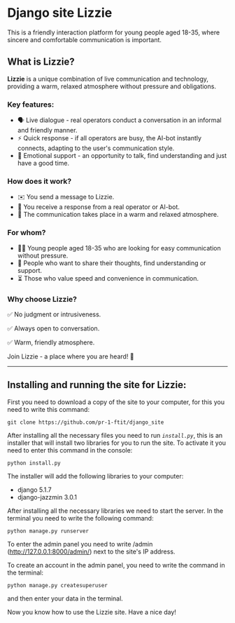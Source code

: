 # Django site Lizzie 

This is a friendly interaction platform for young people aged 18-35, where sincere and comfortable communication is important.

## What is **Lizzie**?

**Lizzie** is a unique combination of live communication and technology, providing a warm, relaxed atmosphere without pressure and obligations.

### Key features:

- 🗣 Live dialogue - real operators conduct a conversation in an informal and friendly manner.
- ⚡ Quick response - if all operators are busy, the AI-bot instantly connects, adapting to the user's communication style.
- 💙 Emotional support - an opportunity to talk, find understanding and just have a good time.

### How does it work?

- ✉️ You send a message to Lizzie.
- 💬 You receive a response from a real operator or AI-bot.
- 🌿 The communication takes place in a warm and relaxed atmosphere.

### For whom?

- 🧑‍🎓 Young people aged 18-35 who are looking for easy communication without pressure.
- 💭 People who want to share their thoughts, find understanding or support.
- ⏳ Those who value speed and convenience in communication.

### Why choose Lizzie?

✅ No judgment or intrusiveness.

✅ Always open to conversation.

✅ Warm, friendly atmosphere.

Join Lizzie - a place where you are heard! 🎉

---

## Installing and running the site for Lizzie:

First you need to download a copy of the site to your computer, for this you need to write this command:
```
git clone https://github.com/pr-1-ftit/django_site
```

After installing all the necessary files you need to run *`install.py`*, this is an installer that will install two libraries for you to run the site. To activate it you need to enter this command in the console:
```
python install.py
```

The installer will add the following libraries to your computer:
- django 5.1.7
- django-jazzmin 3.0.1


After installing all the necessary libraries we need to start the server. In the terminal you need to write the following command:
```
python manage.py runserver
```
To enter the admin panel you need to write /admin (http://127.0.0.1:8000/admin/) next to the site's IP address.

To create an account in the admin panel, you need to write the command in the terminal:
```
python manage.py createsuperuser
```
and then enter your data in the terminal.

Now you know how to use the Lizzie site. Have a nice day!
